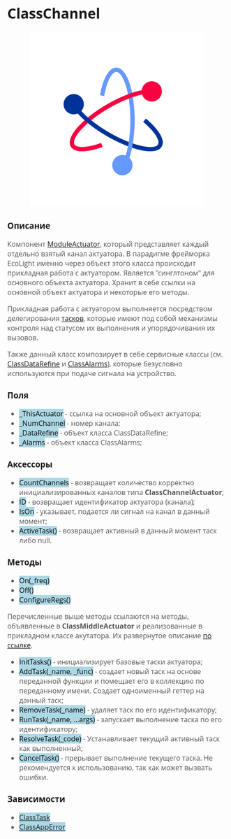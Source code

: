 <div style = "font-family: 'Open Sans', sans-serif; font-size: 16px">

# ClassChannel
<div style = "color: #555">
    <p align="center">
    <img src="./res/logo.png" width="400" title="hover text">
    </p>
</div>

### Описание
<div style = "color: #555">

Компонент [ModuleActuator](./README_MIDDLE.md), который представляет каждый отдельно взятый канал актуатора. В парадигме фрейморка EcoLight именно через объект этого класса происходит прикладная работа с актуатором. Является "синглтоном" для основного объекта актуатора. Хранит в себе ссылки на основной объект актуатора и некоторые его методы.  

Прикладная работа с актуатором выполняется посредством делегирования [тасков](./README_TASK.md), которые имеют под собой механизмы контроля над статусом их выполнения и упорядочивания их вызовов.

Также данный класс композирует в себе сервисные классы (см. [ClassDataRefine](./README_DATA_REFINE.md) и [ClassAlarms](./README_ALARMS.md)), которые безусловно используются при подаче сигнала на устройство. 
</div>

### Поля
<div style = "color: #555">

- <mark style="background-color: lightblue">_ThisActuator</mark> - ссылка на основной объект актуатора;
- <mark style="background-color: lightblue">_NumChannel</mark> - номер канала;
- <mark style="background-color: lightblue">_DataRefine</mark> - объект класса ClassDataRefine;
- <mark style="background-color: lightblue">_Alarms</mark> - объект класса ClassAlarms;
</div>

### Аксессоры
<div style = "color: #555">

- <mark style="background-color: lightblue">CountChannels</mark> - возвращает количество корректно инициализированных каналов типа **ClassChannelActuator**;
- <mark style="background-color: lightblue">ID</mark> - возвращает идентификатор актуатора (канала);
- <mark style="background-color: lightblue">IsOn</mark> - указывает, подается ли сигнал на канал в данный момент;
- <mark style="background-color: lightblue">ActiveTask()</mark> - возвращает активный в данный момент таск либо null.
</div>

### Методы
<div style = "color: #555">

- <mark style="background-color: lightblue">On(_freq)</mark>
- <mark style="background-color: lightblue">Off()</mark> 
- <mark style="background-color: lightblue">ConfigureRegs()</mark>

Перечисленные выше методы ссылаются на методы, объявленные в **ClassMiddleActuator** и реализованные в прикладном классе акутатора. Их развернутое описание [по ссылке](./README_MIDDLE.md#методы).

- <mark style="background-color: lightblue">InitTasks()</mark> - инициализирует базовые таски актуатора;
- <mark style="background-color: lightblue">AddTask(_name, _func)</mark> - создает новый таск на основе переданной функции и помещает его в коллекцию по переданному имени. Создает одноименный геттер на данный таск;
- <mark style="background-color: lightblue">RemoveTask(_name)</mark> - удаляет таск по его идентификатору;
- <mark style="background-color: lightblue">RunTask(_name, ...args)</mark> - запускает выполнение таска по его идентификатору;
- <mark style="background-color: lightblue">ResolveTask(_code)</mark> - Устанавливает текущий активный таск как выполненный;
- <mark style="background-color: lightblue">CancelTask()</mark> - прерывает выполнение текущего таска. Не рекомендуется к использованию, так как может вызвать ошибки.

</div>

### Зависимости
<div style = "color: #555">

- <mark style="background-color: lightblue">[ClassTask]()</mark>
- <mark style="background-color: lightblue">[ClassAppError](https://github.com/Konkery/ModuleAppError/blob/main/README.md)</mark>
</div>

</div>